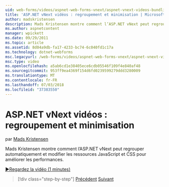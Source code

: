 ```yaml
---
uid: web-forms/videos/aspnet-web-forms-vnext/aspnet-vnext-videos-bundling-and-minification
title: 'ASP.NET vNext vidéos : regroupement et minimisation | Microsoft Docs'
author: madskristensen
description: Mads Kristensen montre comment l’ASP.NET vNext peut regrouper automatiquement et modifier les ressources JavaScript et CSS pour améliorer les performances.
ms.author: aspnetcontent
manager: wpickett
ms.date: 09/29/2011
ms.topic: article
ms.assetid: 8d04a9db-fa17-4233-bc74-6c040fd1c17a
ms.technology: dotnet-webforms
msc.legacyurl: /web-forms/videos/aspnet-web-forms-vnext/aspnet-vnext-videos-bundling-and-minification
msc.type: video
ms.openlocfilehash: a5ab6cd1e38405ece6cdb05546f109f4e840af48
ms.sourcegitcommit: 953ff9ea4369f154d6fd0239599279ddd3280009
ms.translationtype: MT
ms.contentlocale: fr-FR
ms.lasthandoff: 07/03/2018
ms.locfileid: "37383550"
---
```

<a name="aspnet-vnext-videos-bundling-and-minification"></a>ASP.NET vNext vidéos : regroupement et minimisation
====================
par [Mads Kristensen](https://github.com/madskristensen)

Mads Kristensen montre comment l’ASP.NET vNext peut regrouper automatiquement et modifier les ressources JavaScript et CSS pour améliorer les performances.

[&#9654;Regardez la vidéo (1 minutes)](https://channel9.msdn.com/Blogs/ASP-NET-Site-Videos/aspnet-vnext-videos-bundling-and-minification)

> [!div class="step-by-step"]
> [Précédent](aspnet-45-web-forms-strong-typed-data-controls.md)
> [Suivant](getting-started-with-the-next-version-of-aspnet.md)
